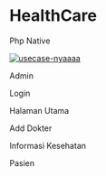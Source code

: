 # HealthCare
Php Native


<p><a href="https://imgbb.com/"><img src="https://i.ibb.co.com/YPhwf0B/usecase-nyaaaa.jpg" alt="usecase-nyaaaa" border="0"></a></p>

<p>Admin</p>
<p>Login</p>
<p>Halaman Utama</p>
<p>Add Dokter</p>
<p>Informasi Kesehatan</p>

<p2>Pasien</p2>
